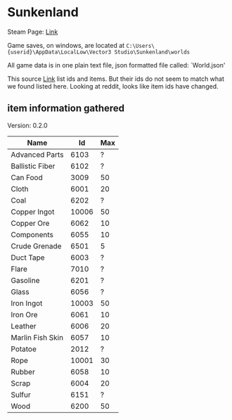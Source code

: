 # Sunkenland

Steam Page: [Link](https://store.steampowered.com/app/2080690/Sunkenland/)  

Game saves, on windows, are located at `C:\Users\{userid}\AppData\LocalLow\Vector3 Studio\Sunkenland\worlds`  

All game data is in one plain text file, json formatted file called: `World.json'  

This source [Link](https://thenerdstash.com/sunkenland-all-item-ids-and-how-to-modify-save/) list ids and items.  But their ids do not 
seem to match what we found listed here.  Looking at reddit, looks like item ids have changed.  


## item information gathered  

Version: 0.2.0  
  
| Name | Id | Max |  
| ---- | ---- | ---- |  
| Advanced Parts | 6103 | ? | 
| Ballistic Fiber | 6102 | ? |  
| Can Food | 3009 | 50 |  
| Cloth | 6001 |  20 |  
| Coal | 6202 | ? |
| Copper Ingot | 10006 | 50 |  
| Copper Ore | 6062 | 10 |  
| Components | 6055 | 10 |  
| Crude Grenade | 6501 | 5 | 
| Duct Tape | 6003 | ? | 
| Flare | 7010 | ? |  
| Gasoline | 6201 | ? |  
| Glass | 6056 | ? |  
| Iron Ingot | 10003 | 50 |  
| Iron Ore | 6061 | 10 |  
| Leather | 6006 | 20 |  
| Marlin Fish Skin | 6057 | 10 |  
| Potatoe | 2012 | ? |  
| Rope | 10001 | 30 | 
| Rubber | 6058 | 10 |  
| Scrap | 6004 | 20 |
| Sulfur | 6151 | ? |  
| Wood | 6200 | 50 |  
